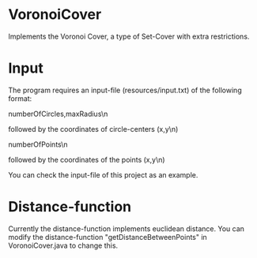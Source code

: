 # VoronoiCover
Implements the Voronoi Cover, a type of Set-Cover with extra restrictions.

# Input
The program requires an input-file (resources/input.txt) of the following format:

numberOfCircles,maxRadius\n

followed by the coordinates of circle-centers (x,y\n)

numberOfPoints\n

followed by the coordinates of the points (x,y\n)

You can check the input-file of this project as an example.

# Distance-function
Currently the distance-function implements euclidean distance.
You can modify the distance-function "getDistanceBetweenPoints" in VoronoiCover.java to change this.
